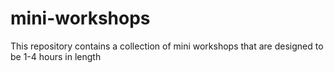 # mini-workshops

This repository contains a collection of mini workshops that are designed to be 1-4 hours in length


